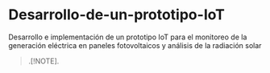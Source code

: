 # Desarrollo-de-un-prototipo-IoT
Desarrollo e implementación de un prototipo IoT para el monitoreo de la generación eléctrica en paneles fotovoltaicos y análisis de la radiación solar
>.[!NOTE]. 
